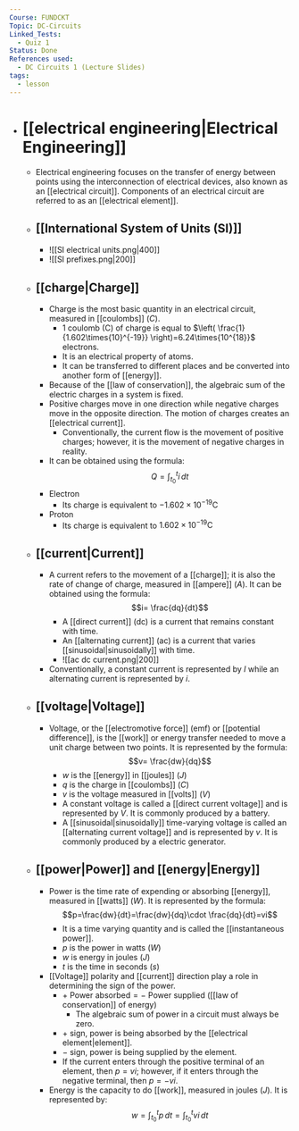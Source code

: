 ```yaml
---
Course: FUNDCKT
Topic: DC-Circuits
Linked_Tests:
  - Quiz 1
Status: Done
References used:
  - DC Circuits 1 (Lecture Slides)
tags:
  - lesson
---
```


- # [[electrical engineering|Electrical Engineering]]
	- Electrical engineering focuses on the transfer of energy between points using the interconnection of electrical devices, also known as an [[electrical circuit]]. Components of an electrical circuit are referred to as an [[electrical element]].
	- ## [[International System of Units (SI)]]
		- ![[SI electrical units.png|400]]
		- ![[SI prefixes.png|200]]
	- ## [[charge|Charge]]
		- Charge is the most basic quantity in an electrical circuit, measured in [[coulombs]] ($C$).
			- 1 coulomb (C) of charge is equal to $\left( \frac{1}{1.602\times{10}^{-19}} \right)=6.24\times{10^{18}}$ electrons.
			- It is an electrical property of atoms.
			- It can be transferred to different places and be converted into another form of [[energy]].
		- Because of the [[law of conservation]], the algebraic sum of the electric charges in a system is fixed.
		- Positive charges move in one direction while negative charges move in the opposite direction. The motion of charges creates an [[electrical current]].
			- Conventionally, the current flow is the movement of positive charges; however, it is the movement of negative charges in reality.
		- It can be obtained using the formula: $$Q=\int ^t _{t_{0}} i \, dt$$
		- Electron
			- Its charge is equivalent to $-1.602\times{10^{-19}}\text{C}$
		- Proton
			- Its charge is equivalent to $1.602\times{10^{-19}}\text{C}$
	- ## [[current|Current]]
		- A current refers to the movement of a [[charge]]; it is also the rate of change of charge, measured in [[ampere]] ($A$). It can be obtained using the formula: $$i= \frac{dq}{dt}$$
			- A [[direct current]] (dc) is a current that remains constant with time.
			- An [[alternating current]] (ac) is a current that varies [[sinusoidal|sinusoidally]] with time.
			- ![[ac dc current.png|200]]
		- Conventionally, a constant current is represented by $I$ while an alternating current is represented by $i$.
	- ## [[voltage|Voltage]]
		- Voltage, or the [[electromotive force]] (emf) or [[potential difference]], is the [[work]] or energy transfer needed to move a unit charge between two points. It is represented by the formula: $$v= \frac{dw}{dq}$$
			- $w$ is the [[energy]] in [[joules]] ($J$)
			- $q$ is the charge in [[coulombs]] ($C$)
			- $v$ is the voltage measured in [[volts]] ($V$)
			- A constant voltage is called a [[direct current voltage]] and is represented by $V$. It is commonly produced by a battery.
			- A [[sinusoidal|sinusoidally]] time-varying voltage is called an [[alternating current voltage]] and is represented by $v$. It is commonly produced by a electric generator.
	- ## [[power|Power]] and [[energy|Energy]]
		- Power is the time rate of expending or absorbing [[energy]], measured in [[watts]] ($W$). It is represented by the formula: $$p=\frac{dw}{dt}=\frac{dw}{dq}\cdot \frac{dq}{dt}=vi$$
			- It is a time varying quantity and is called the [[instantaneous power]].
			- $p$ is the power in watts ($W$)
			- $w$ is energy in joules ($J$)
			- $t$ is the time in seconds ($s$)
		- [[Voltage]] polarity and [[current]] direction play a role in determining the sign of the power.
			- $+ \text{ Power absorbed} = - \text{ Power supplied}$ ([[law of conservation]] of energy)
				- The algebraic sum of power in a circuit must always be zero.
			- $+$ sign, power is being absorbed by the [[electrical element|element]].
			- $-$ sign, power is being supplied by the element.
			- If the current enters through the positive terminal of an element, then $p=vi$; however, if it enters through the negative terminal, then $p=-vi$.
		- Energy is the capacity to do [[work]], measured in joules ($J$). It is represented by: $$w=\int ^t _{t_{0}} p \, dt =\int ^t _{t_{0}} vi \, dt $$